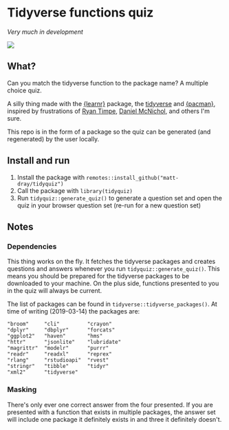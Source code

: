# Tidyverse functions quiz

_Very much in development_

![](https://raw.githubusercontent.com/matt-dray/tidyverse-quiz/master/images/tidyverse_quiz.gif)

## What?

Can you match the tidyverse function to the package name? A multiple choice quiz. 

A silly thing made with the [{learnr}](https://rstudio.github.io/learnr/) package, the [tidyverse](https://www.tidyverse.org/) and [{pacman}](https://cran.r-project.org/web/packages/pacman/vignettes/Introduction_to_pacman.html), inspired by frustrations of [Ryan Timpe](https://twitter.com/ryantimpe/status/1102666979909996545), [Daniel McNichol](https://twitter.com/dnlmc/status/1105973896828866560), and others I'm sure.

This repo is in the form of a package so the quiz can be generated (and regenerated) by the user locally.

## Install and run

1. Install the package with `remotes::install_github("matt-dray/tidyquiz")`
1. Call the package with `library(tidyquiz)`
1. Run `tidyquiz::generate_quiz()` to generate a question set and open the quiz in your browser question set (re-run for a new question set)

## Notes

### Dependencies

This thing works on the fly. It fetches the tidyverse packages and creates questions and answers whenever you run `tidyquiz::generate_quiz()`. This means you should be prepared for the tidyverse packages to be downloaded to your machine. On the plus side, functions presented to you in the quiz will always be current.

The list of packages can be found in `tidyverse::tidyverse_packages()`. At time of writing (2019-03-14) the packages are:

```
"broom"     "cli"         "crayon"
"dplyr"     "dbplyr"      "forcats"
"ggplot2"   "haven"       "hms"
"httr"      "jsonlite"    "lubridate"
"magrittr"  "modelr"      "purrr"
"readr"     "readxl"      "reprex"
"rlang"     "rstudioapi"  "rvest"
"stringr"   "tibble"      "tidyr"      
"xml2"      "tidyverse"  
```

### Masking

There's only ever one correct answer from the four presented. If you are presented with a function that exists in multiple packages, the answer set will include one package it definitely exists in and three it definitely doesn't. 
